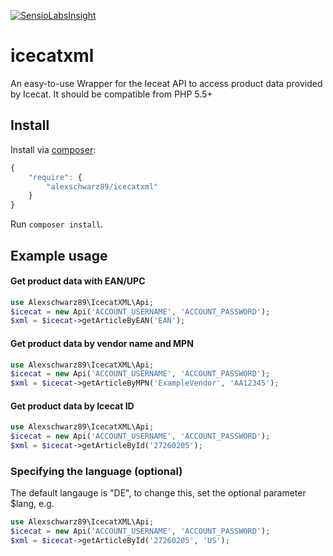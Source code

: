 [![SensioLabsInsight](https://insight.sensiolabs.com/projects/bdc4649b-7a9c-42ab-9e23-ac49f683af00/mini.png)](https://insight.sensiolabs.com/projects/bdc4649b-7a9c-42ab-9e23-ac49f683af00)

icecatxml
============

An easy-to-use Wrapper for the Ieceat API to access product data provided by Icecat. 
It should be compatible from PHP 5.5+

## Install

Install via [composer](https://getcomposer.org):

```javascript
{
    "require": {
        "alexschwarz89/icecatxml"
    }
}
```

Run `composer install`.

## Example usage

#### Get product data with EAN/UPC

```php
use Alexschwarz89\IcecatXML\Api;
$icecat = new Api('ACCOUNT_USERNAME', 'ACCOUNT_PASSWORD');
$xml = $icecat->getArticleByEAN('EAN');
```

#### Get product data by vendor name and MPN

```php
use Alexschwarz89\IcecatXML\Api;
$icecat = new Api('ACCOUNT_USERNAME', 'ACCOUNT_PASSWORD');
$xml = $icecat->getArticleByMPN('ExampleVendor', 'AA12345');
```

#### Get product data by Icecat ID

```php
use Alexschwarz89\IcecatXML\Api;
$icecat = new Api('ACCOUNT_USERNAME', 'ACCOUNT_PASSWORD');
$xml = $icecat->getArticleById('27260205');
```

### Specifying the language (optional)
The default langauge is "DE", to change this, set the optional parameter $lang, e.g.

```php
use Alexschwarz89\IcecatXML\Api;
$icecat = new Api('ACCOUNT_USERNAME', 'ACCOUNT_PASSWORD');
$xml = $icecat->getArticleById('27260205', 'US');
```

